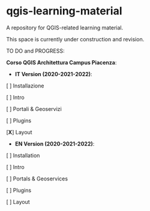 # qgis-learning-material
A repository for QGIS-related learning material.

This space is currently under construction and revision.

TO DO and PROGRESS:

**Corso QGIS Architettura Campus Piacenza**:

* **IT Version (2020-2021-2022)**:

[ ] Installazione

[ ] Intro

[ ] Portali & Geoservizi

[ ] Plugins

[**X**] Layout

* **EN Version (2020-2021-2022)**:

[ ] Installation

[ ] Intro

[ ] Portals & Geoservices

[ ] Plugins

[ ] Layout